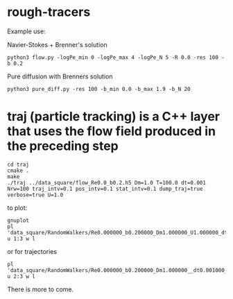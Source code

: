 # rough-tracers

Example use:

Navier-Stokes + Brenner's solution
```
python3 flow.py -logPe_min 0 -logPe_max 4 -logPe_N 5 -R 0.0 -res 100 -b 0.2
```

Pure diffusion with Brenners solution
```
python3 pure_diff.py -res 100 -b_min 0.0 -b_max 1.9 -b_N 20
```

# traj (particle tracking) is a C++ layer that uses the flow field produced in the preceding step
```
cd traj
cmake .
make
./traj ../data_square/flow_Re0.0_b0.2.h5 Dm=1.0 T=100.0 dt=0.001 Nrw=100 traj_intv=0.1 pos_intv=0.1 stat_intv=0.1 dump_traj=true verbose=true U=1.0
```
to plot:
```
gnuplot
pl 'data_square/RandomWalkers/Re0.000000_b0.200000_Dm1.000000_U1.000000_dt0.001000_Nrw100/tdata.dat' u 1:3 w l
```
or for trajectories
```
pl 'data_square/RandomWalkers/Re0.000000_b0.200000_Dm1.000000__dt0.001000_Nrw100/Trajectories/traj_0.traj' u 2:3 w l
```

There is more to come.
